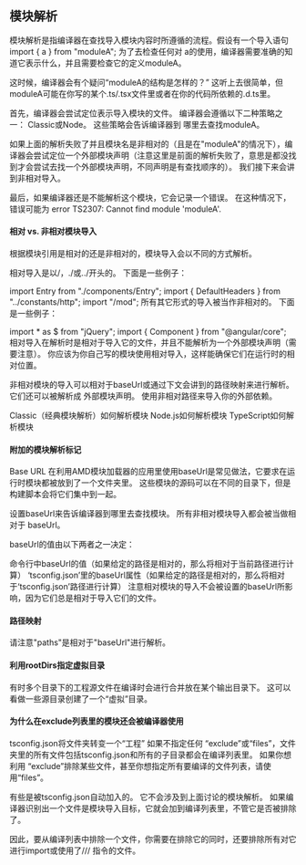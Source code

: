 ## 模块解析

模块解析是指编译器在查找导入模块内容时所遵循的流程。假设有一个导入语句 import { a } from "moduleA"; 为了去检查任何对 a的使用，编译器需要准确的知道它表示什么，并且需要检查它的定义moduleA。

这时候，编译器会有个疑问“moduleA的结构是怎样的？” 这听上去很简单，但 moduleA可能在你写的某个.ts/.tsx文件里或者在你的代码所依赖的.d.ts里。

首先，编译器会尝试定位表示导入模块的文件。 编译器会遵循以下二种策略之一： Classic或Node。 这些策略会告诉编译器到 哪里去查找moduleA。

如果上面的解析失败了并且模块名是非相对的（且是在"moduleA"的情况下），编译器会尝试定位一个外部模块声明（注意这里是前面的解析失败了，意思是都没找到才会尝试去找一个外部模块声明，不同声明是有查找顺序的）。 我们接下来会讲到非相对导入。

最后，如果编译器还是不能解析这个模块，它会记录一个错误。 在这种情况下，错误可能为 error TS2307: Cannot find module 'moduleA'.

#### 相对 vs. 非相对模块导入
根据模块引用是相对的还是非相对的，模块导入会以不同的方式解析。

相对导入是以/，./或../开头的。 下面是一些例子：

import Entry from "./components/Entry";
import { DefaultHeaders } from "../constants/http";
import "/mod";
所有其它形式的导入被当作非相对的。 下面是一些例子：

import * as $ from "jQuery";
import { Component } from "@angular/core";
相对导入在解析时是相对于导入它的文件，并且不能解析为一个外部模块声明（需要注意）。 你应该为你自己写的模块使用相对导入，这样能确保它们在运行时的相对位置。

非相对模块的导入可以相对于baseUrl或通过下文会讲到的路径映射来进行解析。 它们还可以被解析成 外部模块声明。 使用非相对路径来导入你的外部依赖。

Classic（经典模块解析）如何解析模块
Node.js如何解析模块
TypeScript如何解析模块

#### 附加的模块解析标记

Base URL
在利用AMD模块加载器的应用里使用baseUrl是常见做法，它要求在运行时模块都被放到了一个文件夹里。 这些模块的源码可以在不同的目录下，但是构建脚本会将它们集中到一起。

设置baseUrl来告诉编译器到哪里去查找模块。 所有非相对模块导入都会被当做相对于 baseUrl。

baseUrl的值由以下两者之一决定：

命令行中baseUrl的值（如果给定的路径是相对的，那么将相对于当前路径进行计算）
‘tsconfig.json’里的baseUrl属性（如果给定的路径是相对的，那么将相对于‘tsconfig.json’路径进行计算）
注意相对模块的导入不会被设置的baseUrl所影响，因为它们总是相对于导入它们的文件。

#### 路径映射

请注意"paths"是相对于"baseUrl"进行解析。

#### 利用rootDirs指定虚拟目录

有时多个目录下的工程源文件在编译时会进行合并放在某个输出目录下。 这可以看做一些源目录创建了一个“虚拟”目录。

#### 为什么在exclude列表里的模块还会被编译器使用

tsconfig.json将文件夹转变一个“工程” 如果不指定任何 “exclude”或“files”，文件夹里的所有文件包括tsconfig.json和所有的子目录都会在编译列表里。 如果你想利用 “exclude”排除某些文件，甚至你想指定所有要编译的文件列表，请使用“files”。

有些是被tsconfig.json自动加入的。 它不会涉及到上面讨论的模块解析。 如果编译器识别出一个文件是模块导入目标，它就会加到编译列表里，不管它是否被排除了。

因此，要从编译列表中排除一个文件，你需要在排除它的同时，还要排除所有对它进行import或使用了/// <reference path="..." />指令的文件。